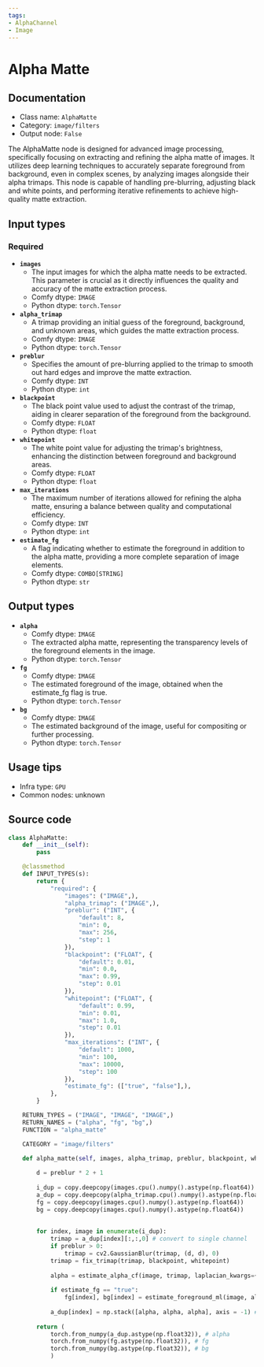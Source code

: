 ```yaml
---
tags:
- AlphaChannel
- Image
---
```


# Alpha Matte
## Documentation
- Class name: `AlphaMatte`
- Category: `image/filters`
- Output node: `False`

The AlphaMatte node is designed for advanced image processing, specifically focusing on extracting and refining the alpha matte of images. It utilizes deep learning techniques to accurately separate foreground from background, even in complex scenes, by analyzing images alongside their alpha trimaps. This node is capable of handling pre-blurring, adjusting black and white points, and performing iterative refinements to achieve high-quality matte extraction.
## Input types
### Required
- **`images`**
    - The input images for which the alpha matte needs to be extracted. This parameter is crucial as it directly influences the quality and accuracy of the matte extraction process.
    - Comfy dtype: `IMAGE`
    - Python dtype: `torch.Tensor`
- **`alpha_trimap`**
    - A trimap providing an initial guess of the foreground, background, and unknown areas, which guides the matte extraction process.
    - Comfy dtype: `IMAGE`
    - Python dtype: `torch.Tensor`
- **`preblur`**
    - Specifies the amount of pre-blurring applied to the trimap to smooth out hard edges and improve the matte extraction.
    - Comfy dtype: `INT`
    - Python dtype: `int`
- **`blackpoint`**
    - The black point value used to adjust the contrast of the trimap, aiding in clearer separation of the foreground from the background.
    - Comfy dtype: `FLOAT`
    - Python dtype: `float`
- **`whitepoint`**
    - The white point value for adjusting the trimap's brightness, enhancing the distinction between foreground and background areas.
    - Comfy dtype: `FLOAT`
    - Python dtype: `float`
- **`max_iterations`**
    - The maximum number of iterations allowed for refining the alpha matte, ensuring a balance between quality and computational efficiency.
    - Comfy dtype: `INT`
    - Python dtype: `int`
- **`estimate_fg`**
    - A flag indicating whether to estimate the foreground in addition to the alpha matte, providing a more complete separation of image elements.
    - Comfy dtype: `COMBO[STRING]`
    - Python dtype: `str`
## Output types
- **`alpha`**
    - Comfy dtype: `IMAGE`
    - The extracted alpha matte, representing the transparency levels of the foreground elements in the image.
    - Python dtype: `torch.Tensor`
- **`fg`**
    - Comfy dtype: `IMAGE`
    - The estimated foreground of the image, obtained when the estimate_fg flag is true.
    - Python dtype: `torch.Tensor`
- **`bg`**
    - Comfy dtype: `IMAGE`
    - The estimated background of the image, useful for compositing or further processing.
    - Python dtype: `torch.Tensor`
## Usage tips
- Infra type: `GPU`
- Common nodes: unknown


## Source code
```python
class AlphaMatte:
    def __init__(self):
        pass

    @classmethod
    def INPUT_TYPES(s):
        return {
            "required": {
                "images": ("IMAGE",),
                "alpha_trimap": ("IMAGE",),
                "preblur": ("INT", {
                    "default": 8,
                    "min": 0,
                    "max": 256,
                    "step": 1
                }),
                "blackpoint": ("FLOAT", {
                    "default": 0.01,
                    "min": 0.0,
                    "max": 0.99,
                    "step": 0.01
                }),
                "whitepoint": ("FLOAT", {
                    "default": 0.99,
                    "min": 0.01,
                    "max": 1.0,
                    "step": 0.01
                }),
                "max_iterations": ("INT", {
                    "default": 1000,
                    "min": 100,
                    "max": 10000,
                    "step": 100
                }),
                "estimate_fg": (["true", "false"],),
            },
        }

    RETURN_TYPES = ("IMAGE", "IMAGE", "IMAGE",)
    RETURN_NAMES = ("alpha", "fg", "bg",)
    FUNCTION = "alpha_matte"

    CATEGORY = "image/filters"

    def alpha_matte(self, images, alpha_trimap, preblur, blackpoint, whitepoint, max_iterations, estimate_fg):
        
        d = preblur * 2 + 1
        
        i_dup = copy.deepcopy(images.cpu().numpy().astype(np.float64))
        a_dup = copy.deepcopy(alpha_trimap.cpu().numpy().astype(np.float64))
        fg = copy.deepcopy(images.cpu().numpy().astype(np.float64))
        bg = copy.deepcopy(images.cpu().numpy().astype(np.float64))
        
        
        for index, image in enumerate(i_dup):
            trimap = a_dup[index][:,:,0] # convert to single channel
            if preblur > 0:
                trimap = cv2.GaussianBlur(trimap, (d, d), 0)
            trimap = fix_trimap(trimap, blackpoint, whitepoint)
            
            alpha = estimate_alpha_cf(image, trimap, laplacian_kwargs={"epsilon": 1e-6}, cg_kwargs={"maxiter":max_iterations})
            
            if estimate_fg == "true":
                fg[index], bg[index] = estimate_foreground_ml(image, alpha, return_background=True)
            
            a_dup[index] = np.stack([alpha, alpha, alpha], axis = -1) # convert back to rgb
        
        return (
            torch.from_numpy(a_dup.astype(np.float32)), # alpha
            torch.from_numpy(fg.astype(np.float32)), # fg
            torch.from_numpy(bg.astype(np.float32)), # bg
            )

```
